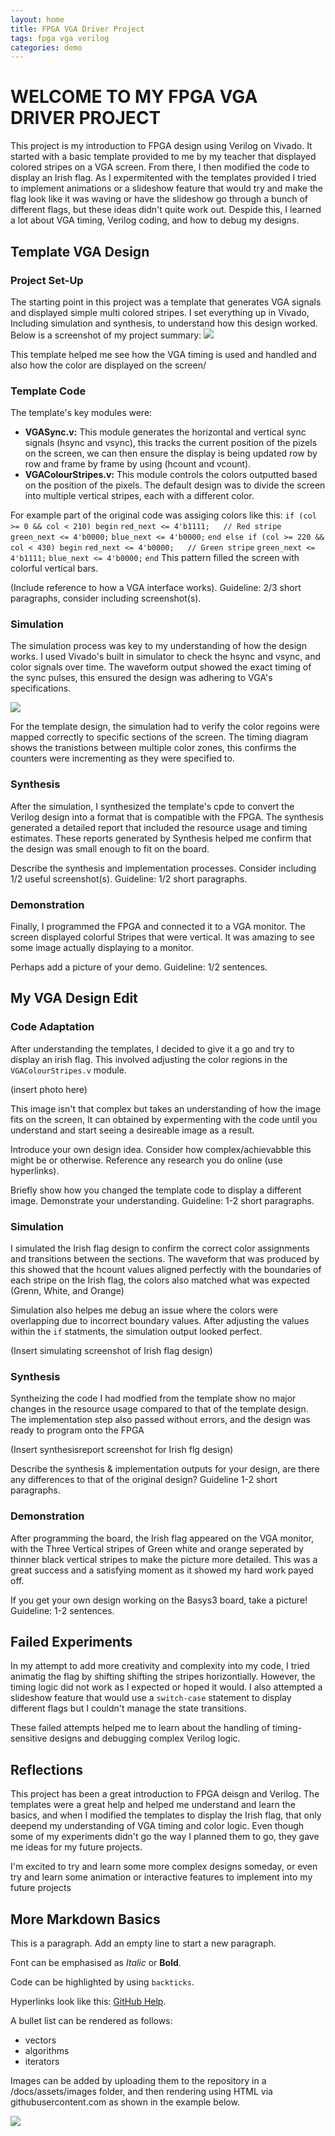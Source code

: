 ```yaml
---
layout: home
title: FPGA VGA Driver Project
tags: fpga vga verilog
categories: demo
---
```

# **WELCOME TO MY FPGA VGA DRIVER PROJECT**
This project is my introduction to FPGA design using Verilog on Vivado. It started with a basic template provided to me by my teacher that displayed colored stripes on a VGA screen. From there, I then modified the code to display an Irish flag. As I expermitented with the templates provided I tried to implement animations or a slideshow feature that would try and make the flag look like it was waving or have the slideshow go through a bunch of different flags, but these ideas didn't quite work out. Despide this, I learned a lot about VGA timing, Verilog coding, and how to debug my designs.
## **Template VGA Design**
### **Project Set-Up**
The starting point in this project was a template that generates VGA signals and displayed simple multi colored stripes. I set everything up in Vivado, Including simulation and synthesis, to understand how this design worked. Below is a screenshot of my project summary:
<img src="https://raw.githubusercontent.com/melgineer/fpga-vga-verilog/main/docs/assets/images/VGAPrjSum.png">

This template helped me see how the VGA timing is used and handled and also how the color are displayed on the screen/

### **Template Code**
The template's key modules were:
- **VGASync.v:** This module generates the horizontal and vertical sync signals (hsync and vsync), this tracks the current position of the pizels on the screen, we can then ensure the display is being updated row by row and frame by frame by using (hcount and vcount).
- **VGAColourStripes.v:** This module controls the colors outputted based on the position of the pixels. The default design was to divide the screen into multiple vertical stripes, each with a different color.

For example part of the original code was assiging colors like this:
`if (col >= 0 && col < 210) begin`
    `red_next <= 4'b1111;   // Red stripe`
    `green_next <= 4'b0000;`
    `blue_next <= 4'b0000;`
`end else if (col >= 220 && col < 430) begin`
    `red_next <= 4'b0000;   // Green stripe`
    `green_next <= 4'b1111;`
    `blue_next <= 4'b0000;`
`end`
This pattern filled the screen with colorful vertical bars.

(Include reference to how a VGA interface works). Guideline: 2/3 short paragraphs, consider including screenshot(s).
### **Simulation**
The simulation process was key to my understanding of how the design works. I used Vivado's built in simulator to check the hsync and vsync, and color signals over time. The waveform output showed the exact timing of the sync pulses, this ensured the design was adhering to VGA's specifications.

<img src="https://raw.githubusercontent.com/melgineer/fpga-vga-verilog/main/docs/assets/images/SimInit.png">

For the template design, the simulation had to verify the color regoins were mapped correctly to specific sections of the screen. The timing diagram shows the tranistions between multiple color zones, this confirms the counters were incrementing as they were specified to.

### **Synthesis**
After the simulation, I synthesized the template's cpde to convert the Verilog design into a format that is compatible with the FPGA. The synthesis generated a detailed report that included the resource usage and timing estimates. These reports generated by Synthesis helped me confirm that the design was small enough to fit on the board.

Describe the synthesis and implementation processes. Consider including 1/2 useful screenshot(s). Guideline: 1/2 short paragraphs.
### **Demonstration**
Finally, I programmed the FPGA and connected it to a VGA monitor. The screen displayed colorful Stripes that were vertical. It was amazing to see some image actually displaying to a monitor.

Perhaps add a picture of your demo. Guideline: 1/2 sentences.

## **My VGA Design Edit**
### **Code Adaptation**
After understanding the templates, I decided to give it a go and try to display an irish flag. This involved adjusting the color regions in the `VGAColourStripes.v` module. 

(insert photo here)

This image isn't that complex but takes an understanding of how the image fits on the screen, It can obtained by expermenting with the code until you understand and start seeing a desireable image as a result.

Introduce your own design idea. Consider how complex/achievabble this might be or otherwise. Reference any research you do online (use hyperlinks).

Briefly show how you changed the template code to display a different image. Demonstrate your understanding. Guideline: 1-2 short paragraphs.

### **Simulation**
I simulated the Irish flag design to confirm the correct color assignments and transitions between the sections. The waveform that was produced by this showed that the hcount values aligned perfectly with the boundaries of each stripe on the Irish flag, the colors also matched what was expected (Grenn, White, and Orange)

Simulation also helpes me debug an issue where the colors were overlapping due to incorrect boundary values. After adjusting the values within the `if` statments, the simulation output looked perfect.

(Insert simulating screenshot of Irish flag design)

### **Synthesis**
Syntheizing the code I had modfied from the template show no major changes in the resource usage compared to that of the template design. The implementation step also passed without errors, and the design was ready to program onto the FPGA

(Insert synthesisreport screenshot for Irish flg design)

Describe the synthesis & implementation outputs for your design, are there any differences to that of the original design? Guideline 1-2 short paragraphs.
### **Demonstration**
After programming the board, the Irish flag appeared on the VGA monitor, with the Three Vertical stripes of Green white and orange seperated by thinner black vertical stripes to make the picture more detailed. This was a great success and a satisfying moment as it showed my hard work payed off.

If you get your own design working on the Basys3 board, take a picture! Guideline: 1-2 sentences.

## **Failed Experiments**
In my attempt to add more creativity and complexity into my code, I tried animatig the flag by shifting shifting the stripes horizontially. However, the timing logic did not work as I expected or hoped it would. I also attempted a slideshow feature that would use a `switch-case` statement to display different flags but I couldn't manage the state transitions.

These failed attempts helped me to learn about the handling of timing-sensitive designs and debugging complex Verilog logic.

## **Reflections**
This project has been a great introduction to FPGA deisgn and Verilog. The templates were a great help and helped me understand and learn the basics, and when I modified the templates to display the Irish flag, that only deepend my understanding of VGA timing and color logic. Even though some of my experiments didn't go the way I planned them to go, they gave me ideas for my future projects.

I'm excited to try and learn some more complex designs someday, or even try and learn some animation or interactive features to implement into my future projects

## **More Markdown Basics**
This is a paragraph. Add an empty line to start a new paragraph.



Font can be emphasised as *Italic* or **Bold**.

Code can be highlighted by using `backticks`.

Hyperlinks look like this: [GitHub Help](https://help.github.com/).

A bullet list can be rendered as follows:
- vectors
- algorithms
- iterators

Images can be added by uploading them to the repository in a /docs/assets/images folder, and then rendering using HTML via githubusercontent.com as shown in the example below.

<img src="https://raw.githubusercontent.com/melgineer/fpga-vga-verilog/main/docs/assets/images/VGAPrjSrcs.png">
